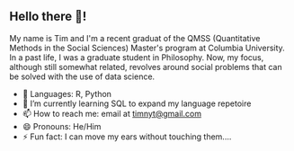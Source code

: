 ## Hello there 👋!

My name is Tim and I'm a recent graduat of the QMSS (Quantitative Methods in the Social Sciences) Master's program at Columbia University. In a past life, I was a graduate student in Philosophy. Now, my focus, although still somewhat related, revolves around social problems that can be solved with the use of data science.  

- 🔭 Languages: R, Python
- 🌱 I’m currently learning SQL to expand my language repetoire
- 📫 How to reach me: email at timnyt@gmail.com
- 😄 Pronouns: He/Him
- ⚡ Fun fact: I can move my ears without touching them....

